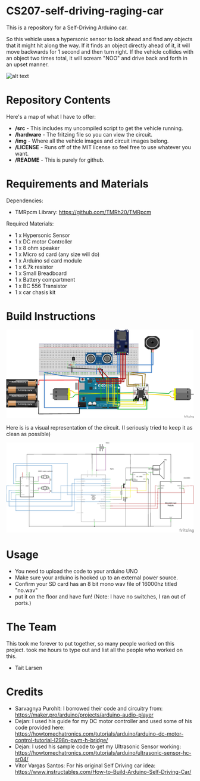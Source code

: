 # CS207-self-driving-raging-car

This is a repository for a Self-Driving Arduino car. 

So this vehicle uses a hypersonic sensor to look ahead and find any objects that it might hit along the way. If it finds an object directly ahead of it, it will move backwards for 1 second and then turn right.
If the vehicle collides with an object two times total, it will scream "NOO" and drive back and forth in an upset manner.

![alt text][pic1]

[pic1]: https://github.com/Cancelpro/CS207-self-driving-raging-car/blob/main/img/pic2.jpg "Head on Shot"


Repository Contents
============

Here's a map of what I have to offer:
* **/src** - This includes my uncompiled script to get the vehicle running.
* **/hardware** - The fritzing file so you can view the circuit.
* **/img** - Where all the vehicle images and circuit images belong.
* **/LICENSE** - Runs off of the MIT license so feel free to use whatever you want.
* **/README** - This is purely for github.

Requirements and Materials
============

Dependencies:
* TMRpcm Library: https://github.com/TMRh20/TMRpcm


Required Materials:
* 1 x Hypersonic Sensor
* 1 x DC motor Controller
* 1 x 8 ohm speaker
* 1 x Micro sd card (any size will do)
* 1 x Arduino sd card module
* 1 x 6.7k resistor
* 1 x Small Breadboard
* 1 x Battery compartment
* 1 x BC 556 Transistor
* 1 x car chasis kit

Build Instructions
============
 
 ![alt text][pic3]

[pic3]: https://github.com/Cancelpro/CS207-self-driving-raging-car/blob/main/img/pic3.jpg

Here is is a visual representation of the circuit. (I seriously tried to keep it as clean as possible)

 ![alt text][pic4]

[pic4]: https://github.com/Cancelpro/CS207-self-driving-raging-car/blob/main/img/pic4.jpg

Usage
============
* You need to upload the code to your arduino UNO
* Make sure your arduino is hooked up to an external power source.
* Confirm your SD card has an 8 bit mono wav file of 16000hz titled "no.wav"
* put it on the floor and have fun! (Note: I have no switches, I ran out of ports.)

The Team
============
This took me forever to put together, so many people worked on this project. took me hours to type out and list all the people who worked on this.
* Tait Larsen


Credits
============
* Sarvagnya Purohit: I borrowed their code and circuitry from: https://maker.pro/arduino/projects/arduino-audio-player
* Dejan: I used his guide for my DC motor controller and used some of his code provided here: https://howtomechatronics.com/tutorials/arduino/arduino-dc-motor-control-tutorial-l298n-pwm-h-bridge/
* Dejan: I used his sample code to get my Ultrasonic Sensor working: https://howtomechatronics.com/tutorials/arduino/ultrasonic-sensor-hc-sr04/
* Vitor Vargas Santos: For his original Self Driving car idea: https://www.instructables.com/How-to-Build-Arduino-Self-Driving-Car/
